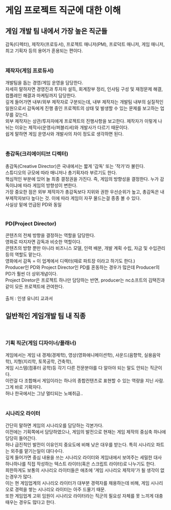<h1>게임 프로젝트 직군에 대한 이해</h1>

<h2>게임 개발 팀 내에서 가장 높은 직군들</h2>
감독(디렉터), 제작자(프로듀서), 프로젝트 매니저(PM), 프로덕트 매니저, 게임 매니저, 최고 기획자 등의 용어가 혼용되는 편이다.
<br>
<br>
<h3>제작자(게임 프로듀서)</h3>
개발팀을 돕는 경영/게임 운영을 담당한다. <br>
자세히 말하자면 경영진과 투자자 설득, 회계장부 정리, 인사팀 구성 및 재정문제 해결, 컴플레인 해결과 마케팅까지 담당한다.<br>
깊게 들어가면 내부/외부 제작자로 구분되는데, 
내부 제작자는 개발팀 내부의 실질적인 일원으로서 감독에게 진행 중인 프로젝트의 상태 및 발생할 수 있는 문제를 보고하는 업무를 갖는다.<br>
외부 제작자는 상관/투자자에게 프로젝트의 진행사항을 보고한다. 제작자가 이렇게 나뉘는 이유는 제작사(운영사/퍼블리셔)와 개발사가 다르기 때문이다.<br>
쉽게 말하면 게임 운영사와 개발사의 차이 정도로 생각하면 된다.<br>
<br>
<h3>총감독(크리에이티브 디렉터)</h3>
총감독(Creative Director)은 국내에서는 짧게 '감독' 또는 '작가'라 불린다.<br>
스튜디오의 규모에 따라 매니저나 총기획자라 부르기도 한다.<br>
핵심적인 부분에 있어 늘 최종 결정권을 가진다. 즉, 게임의 방향성을 결정한다. 누가 감독이냐에 따라 게임의 방향성이 변한다.<br>
가장 중요한 점은 외부 제작자가 총감독보다 지위와 권한 우선순위가 높고, 총감독은 내부제작자보다 높다는 것. 이에 따라 게임이 자꾸 물드는걸 종종 볼 수 있다.<br> 
사실상 밑에 언급된 PD와 동일<br>
<br>
<h3>PD(Project Director)</h3>
콘텐츠의 전체 방향을 결정하는 역할을 담당한다.<br>
영화로 따지자면 감독과 비슷한 역할이다.<br>
콘텐츠의 방향 뿐만 아니라 비즈니스 모델, 인력 배분, 개발 계획 수립, 자금 및 수입관리등의 역할도 맡는다.<br>
영화에서 감독 = 이 업계에서 디렉터(때로 파트장 이라고 하기도 한다.)<br>
Producer인 PD와 Project Director인 PD를 혼동하는 경우가 많은데 Producer의 PD가 훨씬 더 상위개념이다.<br>
Project Diretor은 프로젝트 하나만 담당하는 반면, producer는 nc소프트의 김택진과 같이 모든 프로젝트에 관여한다. <br>
<br>
출처 : 인생 유니티 교과서
<br>
<h2>일반적인 게임개발 팀 내 직종</h2>
<br>
<h3>기획 직군(게임 디자이너/플래너)</h3>
게임에서는 게임 내 경제(경제학), 영상(영화애니메이션학), 사운드(음향학, 실용음악학), 지형(지리학, 토목공학, 건축학), <br>
게임 시스템(컴퓨터 공학)등 각기 다른 전문분야를 다 알아야 되는 말도 안되는 직군이다.<br> 
이런걸 다 조합해서 게임이라는 하나의 종합컨텐츠로 표현할 수 있는 역량을 지닌 사람. 그게 바로 기확자다.<br>
허나 한국에서는 그냥 멀티되는 노예취급..<br>
<br>
<h3>시나리오 라이터</h3>
간단히 말하면 게임의 시나리오를 담당하는 각본가다.<br>
이전에는 기획쪽에서 담당하였으나, 게임의 발전으로 현재는 게임 제작의 중심축 하나에 당당히 들어간다.<br>
허나 급진적인 발전이 이유인지 중요도에 비해 낮은 대우를 받는다. 특히 시나리오 파트는 외주를 맡기는일이 대다수다.<br>
깊게 들어가면 중심 내용을 쓰는 시나리오 라이터와 게임내에서 보여주는 세밀한 대사 하나하나를 직접 작성하는 
텍스트 라이터(혹은 스크립트 라이터)로 나누기도 한다.<br>
희한하게도 보통의 시나리오 라이터들은 애초에 '게임 시나리오 제작자'가 될 생각이 없는경우가 많다.<br>
이는 현 게임업계의 시나리오 라이터가 대부분 경력자를 채용하는데 비해, 게임 시나리오로 경력을 쌓는 시나리오 라이터는 아주 드물기 때문.<br>
또한 게임업계 고위 임원이 시나리오 라이터라는 직군의 필요성 자체를 못 느끼게 대충 때우는 경우도 많다고 한다.<br>




